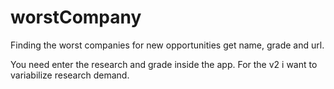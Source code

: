 # worstCompany

Finding the worst companies for new opportunities
get name, grade and url.

You need enter the research and grade inside the app. For the v2 i want to variabilize research demand.
